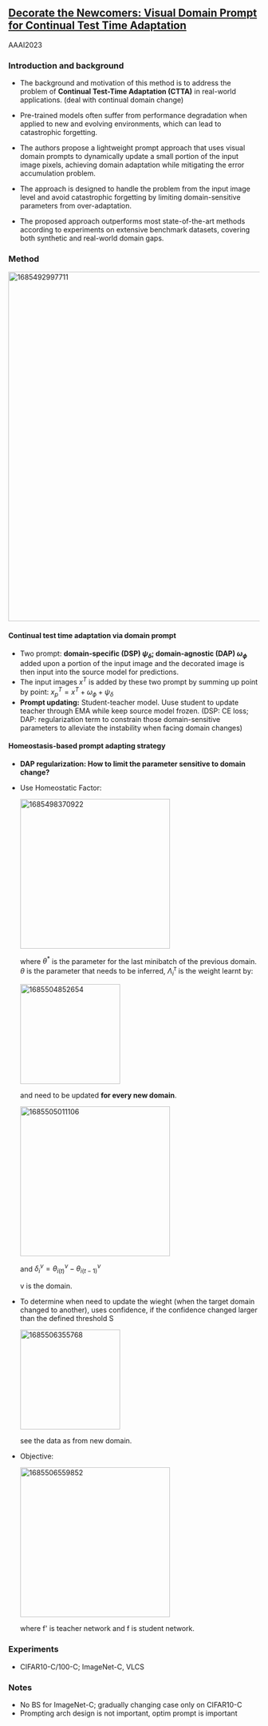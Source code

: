 ## [Decorate the Newcomers: Visual Domain Prompt for Continual Test Time Adaptation](https://arxiv.org/abs/2212.04145)

AAAI2023

### Introduction and background
- The background and motivation of this method is to address the problem of **Continual Test-Time Adaptation (CTTA)** in real-world applications. (deal with continual domain change) 

- Pre-trained models often suffer from performance degradation when applied to new and evolving environments, which can lead to catastrophic forgetting. 

- The authors propose a lightweight prompt approach that uses visual domain prompts to dynamically update a small portion of the input image pixels, achieving domain adaptation while mitigating the error accumulation problem. 

- The approach is designed to handle the problem from the input image level and avoid catastrophic forgetting by limiting domain-sensitive parameters from over-adaptation. 

- The proposed approach outperforms most state-of-the-art methods according to experiments on extensive benchmark datasets, covering both synthetic and real-world domain gaps.

### Method
<img width=700 alt="1685492997711" src="https://github.com/Jo-wang/Daily-Paper-Reading/assets/46414159/25616c49-27ef-456c-af08-e99b7f2a258b">

#### Continual test time adaptation via domain prompt
- Two prompt: **domain-specific (DSP) $\psi_\delta$; domain-agnostic (DAP) $\omega_\phi$** added upon a portion of the input image and the decorated image is then input into the source model for predictions.
- The input images $x^T$ is added by these two prompt by summing up point by point:  $x_p^T=x^T+\omega_\phi+\psi_\delta$
- **Prompt updating:** Student-teacher model. Uuse student to update teacher through EMA while keep source model frozen. (DSP: CE loss; DAP: regularization term to constrain those domain-sensitive parameters to alleviate the instability when facing domain changes)

#### Homeostasis-based prompt adapting strategy
- **DAP regularization: How to limit the parameter sensitive to domain change?** 
- Use Homeostatic Factor: 

  <img width=300 alt="1685498370922" src="https://github.com/Jo-wang/Daily-Paper-Reading/assets/46414159/9b96c4e9-82cc-4712-8355-20b4175139ff">
  
  where $\theta ^*$ is the parameter for the last minibatch of the previous domain. $\theta$ is the parameter that needs to be inferred, $\Lambda_i^\tau$ is the weight learnt by: 
  
  <img width=200 alt="1685504852654" src="https://github.com/Jo-wang/Daily-Paper-Reading/assets/46414159/9feb0fef-f85b-4e22-9e43-03387bd0aadd"> 
  
  and need to be updated **for every new domain**.
  
  <img width=300 alt="1685505011106" src="https://github.com/Jo-wang/Daily-Paper-Reading/assets/46414159/2db3c5f2-9675-4cd9-9011-d31065521017">
  
  and $\delta_i^\nu=\theta_{i(t)}^\nu-\theta_{i(t-1)}^\nu$

  v is the domain.

- To determine when need to update the wieght (when the target domain changed to another), uses confidence, if the confidence changed larger than the defined threshold S 

  <img width=200 alt="1685506355768" src="https://github.com/Jo-wang/Daily-Paper-Reading/assets/46414159/92e88836-8627-4a6e-be69-06c5cda0b779">

  see the data as from new domain.
  
- Objective:

  <img width=300 alt="1685506559852" src="https://github.com/Jo-wang/Daily-Paper-Reading/assets/46414159/3165c830-7b6e-4340-b3ce-7219d1c6d00d">
  
  where f' is teacher network and f is student network.


### Experiments
- CIFAR10-C/100-C; ImageNet-C, VLCS

### Notes
- No BS for ImageNet-C; gradually changing case only on CIFAR10-C
- Prompting arch design is not important, optim prompt is important
